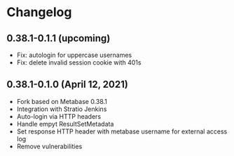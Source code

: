 # Changelog

## 0.38.1-0.1.1 (upcoming)

* Fix: autologin for uppercase usernames
* Fix: delete invalid session cookie with 401s

## 0.38.1-0.1.0 (April 12, 2021)

* Fork based on Metabase 0.38.1
* Integration with Stratio Jenkins
* Auto-login via HTTP headers
* Handle empyt ResultSetMetadata
* Set response HTTP header with metabase username for external access log
* Remove vulnerabilities

